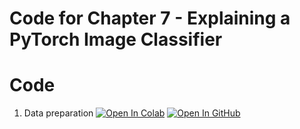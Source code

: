 
# Code for Chapter 7 - Explaining a PyTorch Image Classifier

# Code

1. Data preparation <a href="https://githubtocolab.com/ml-for-high-risk-apps-book/Machine-Learning-for-High-Risk-Applications-Book/blob/main/code/Chapter-7/0.Data%20Preparation.ipynb" target="_parent"><img src="https://colab.research.google.com/assets/colab-badge.svg" alt="Open In Colab"/></a>     [![Open In GitHub](https://img.shields.io/badge/Github-code-green)](https://github.com/ml-for-high-risk-apps-book/Machine-Learning-for-High-Risk-Applications-Book/blob/main/code/Chapter-7/0.Data%20Preparation.ipynb)

